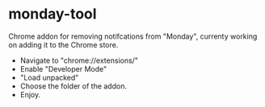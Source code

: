 # monday-tool
Chrome addon for removing notifcations from "Monday", currenty working on adding it to the Chrome store.

- Navigate to "chrome://extensions/"
- Enable "Developer Mode"
- "Load unpacked"
- Choose the folder of the addon.
- Enjoy. 
